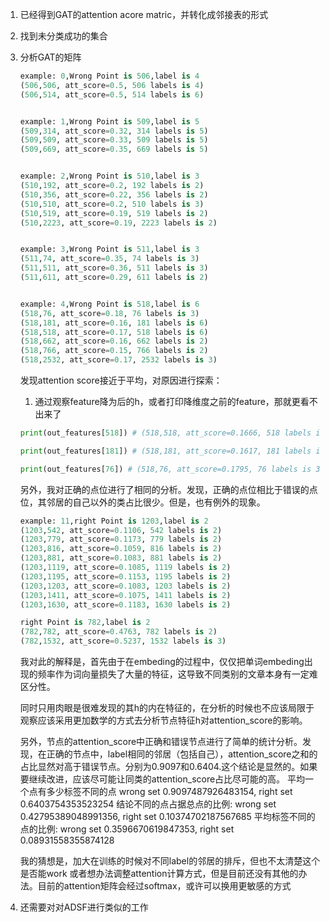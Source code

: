 1. 已经得到GAT的attention acore matric，并转化成邻接表的形式
2. 找到未分类成功的集合
3. 分析GAT的矩阵
   ```python
   example: 0,Wrong Point is 506,label is 4
   (506,506, att_score=0.5, 506 labels is 4)
   (506,514, att_score=0.5, 514 labels is 6)


   example: 1,Wrong Point is 509,label is 5
   (509,314, att_score=0.32, 314 labels is 5)
   (509,509, att_score=0.33, 509 labels is 5)
   (509,669, att_score=0.35, 669 labels is 5)


   example: 2,Wrong Point is 510,label is 3
   (510,192, att_score=0.2, 192 labels is 2)
   (510,356, att_score=0.22, 356 labels is 2)
   (510,510, att_score=0.2, 510 labels is 3)
   (510,519, att_score=0.19, 519 labels is 2)
   (510,2223, att_score=0.19, 2223 labels is 2)


   example: 3,Wrong Point is 511,label is 3
   (511,74, att_score=0.35, 74 labels is 3)
   (511,511, att_score=0.36, 511 labels is 3)
   (511,611, att_score=0.29, 611 labels is 2)


   example: 4,Wrong Point is 518,label is 6
   (518,76, att_score=0.18, 76 labels is 3)
   (518,181, att_score=0.16, 181 labels is 6)
   (518,518, att_score=0.17, 518 labels is 6)
   (518,662, att_score=0.16, 662 labels is 2)
   (518,766, att_score=0.15, 766 labels is 2)
   (518,2532, att_score=0.17, 2532 labels is 3)
   ```
   发现attention score接近于平均，对原因进行探索：
   1. 通过观察feature降为后的h，或者打印降维度之前的feature，那就更看不出来了
   ```python
   print(out_features[518]) # (518,518, att_score=0.1666, 518 labels is 6) [-1.4367, -0.7395,  2.0282,  2.1675, -0.7336, -1.1632,  0.5716],

   print(out_features[181]) # (518,181, att_score=0.1617, 181 labels is 6) [-1.3443, -0.6514,  1.8771,  1.6938, -0.7852, -0.8849,  0.7766],

   print(out_features[76]) # (518,76, att_score=0.1795, 76 labels is 3)   [-1.1565, -1.1395,  1.5078,  2.7587, -0.7998, -1.0949,  0.5674],
   ```
   
   
   另外，我对正确的点位进行了相同的分析。发现，正确的点位相比于错误的点位，其邻居的自己以外的类占比很少。但是，也有例外的现象。
   ```python
   example: 11,right Point is 1203,label is 2
   (1203,542, att_score=0.1106, 542 labels is 2)
   (1203,779, att_score=0.1173, 779 labels is 2)
   (1203,816, att_score=0.1059, 816 labels is 2)
   (1203,881, att_score=0.1083, 881 labels is 2)
   (1203,1119, att_score=0.1085, 1119 labels is 2)
   (1203,1195, att_score=0.1153, 1195 labels is 2)
   (1203,1203, att_score=0.1083, 1203 labels is 2)
   (1203,1411, att_score=0.1075, 1411 labels is 2)
   (1203,1630, att_score=0.1183, 1630 labels is 2)

   right Point is 782,label is 2
   (782,782, att_score=0.4763, 782 labels is 2)
   (782,1532, att_score=0.5237, 1532 labels is 3)
   ```
   我对此的解释是，首先由于在embeding的过程中，仅仅把单词embeding出现的频率作为词向量损失了大量的特征，这导致不同类别的文章本身有一定难区分性。
   
   同时只用肉眼是很难发现的其h的内在特征的，在分析的时候也不应该局限于观察应该采用更加数学的方式去分析节点特征h对attention_score的影响。

   另外，节点的attention_score中正确和错误节点进行了简单的统计分析。发现，在正确的节点中，label相同的邻居（包括自己），attention_score之和的占比显然对高于错误节点。分别为0.9097和0.6404.这个结论是显然的。如果要继续改进，应该尽可能让同类的attention_score占比尽可能的高。
   平均一个点有多少标签不同的点 wrong set 0.9097487926483154, right set 0.6403754353523254
   结论不同的点占据总点的比例: wrong set 0.42795389048991356, right set 0.10374702187567685
   平均标签不同的点的比例: wrong set 0.3596670619847353, right set 0.08931558355874128

   我的猜想是，加大在训练的时候对不同label的邻居的排斥，但也不太清楚这个是否能work
   或者想办法调整attention计算方式，但是目前还没有其他的办法。目前的attention矩阵会经过softmax，或许可以换用更敏感的方式
4. 还需要对对ADSF进行类似的工作